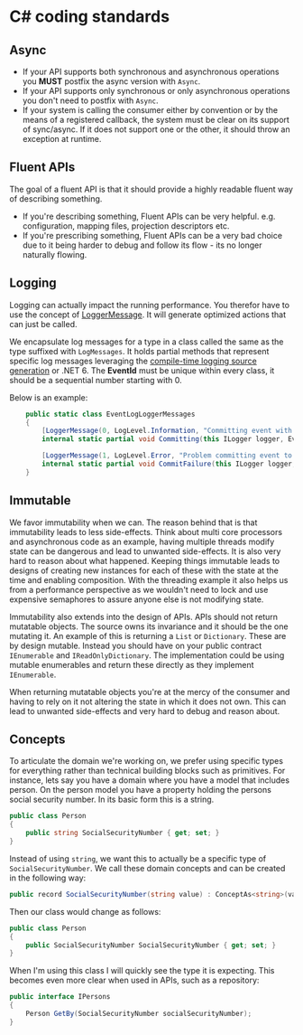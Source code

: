 # C# coding standards

## Async

* If your API supports both synchronous and asynchronous operations you **MUST** postfix the async version with `Async`.
* If your API supports only synchronous or only asynchronous operations you don't need to postfix with `Async`.
* If your system is calling the consumer either by convention or by the means of a registered callback, the system must
  be clear on its support of sync/async. If it does not support one or the other, it should throw an exception at runtime.

## Fluent APIs

The goal of a fluent API is that it should provide a highly readable fluent way of describing something.

* If you're describing something, Fluent APIs can be very helpful. e.g. configuration, mapping files, projection descriptors etc.
* If you're prescribing something, Fluent APIs can be a very bad choice due to it being harder to debug and follow its flow - its no longer naturally flowing.

## Logging

Logging can actually impact the running performance. You therefor have to use the
concept of [LoggerMessage](https://docs.microsoft.com/en-us/aspnet/core/fundamentals/logging/loggermessage?view=aspnetcore-5.0).
It will generate optimized actions that can just be called.

We encapsulate log messages for a type in a class called the same as the type suffixed with `LogMessages`.
It holds partial methods that represent specific log messages leveraging the [compile-time logging source generation](https://docs.microsoft.com/en-us/dotnet/core/extensions/logger-message-generator)
or .NET 6. The **EventId** must be unique within every class, it should be a sequential number starting with 0.

Below is an example:

```csharp
    public static class EventLogLoggerMessages
    {
        [LoggerMessage(0, LogLevel.Information, "Committing event with '{SequenceNumber}' as sequence number")]
        internal static partial void Committing(this ILogger logger, EventType eventType, EventSourceId eventSource, uint sequenceNumber, EventLogId eventLog);

        [LoggerMessage(1, LogLevel.Error, "Problem committing event to storage")]
        internal static partial void CommitFailure(this ILogger logger, Exception exception);
    }
```

## Immutable

We favor immutability when we can. The reason behind that is that immutability leads to less side-effects. Think about multi core processors
and asynchronous code as an example, having multiple threads modify state can be dangerous and lead to unwanted side-effects. It is also
very hard to reason about what happened. Keeping things immutable leads to designs of creating new instances for each of these with the
state at the time and enabling composition. With the threading example it also helps us from a performance perspective as we wouldn't
need to lock and use expensive semaphores to assure anyone else is not modifying state.

Immutability also extends into the design of APIs. APIs should not return mutatable objects. The source owns its invariance and it should
be the one mutating it. An example of this is returning a `List` or `Dictionary`. These are by design mutable. Instead you should have on
your public contract `IEnumerable` and `IReadOnlyDictionary`. The implementation could be using mutable enumerables and return these directly
as they implement `IEnumerable`.

When returning mutatable objects you're at the mercy of the consumer and having to rely on it not altering the state in which it does not
own. This can lead to unwanted side-effects and very hard to debug and reason about.

## Concepts

To articulate the domain we're working on, we prefer using specific types for everything rather than technical building blocks such as primitives.
For instance, lets say you have a domain where you have a model that includes person. On the person model you have a property holding the persons social security number.
In its basic form this is a string.

```csharp
public class Person
{
    public string SocialSecurityNumber { get; set; }
}
```

Instead of using `string`, we want this to actually be a specific type of `SocialSecurityNumber`. We call these domain concepts and can be created
in the following way:

```csharp
public record SocialSecurityNumber(string value) : ConceptAs<string>(value);
```

Then our class would change as follows:

```csharp
public class Person
{
    public SocialSecurityNumber SocialSecurityNumber { get; set; }
}
```

When I'm using this class I will quickly see the type it is expecting.
This becomes even more clear when used in APIs, such as a repository:

```csharp
public interface IPersons
{
    Person GetBy(SocialSecurityNumber socialSecurityNumber);
}
```
